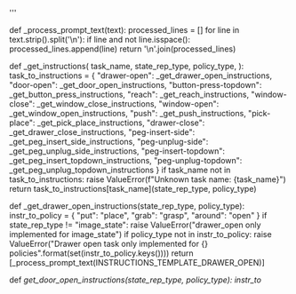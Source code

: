 
'''


def _process_prompt_text(text):
    processed_lines = []
    for line in text.strip().split('\n'):
        if line and not line.isspace():
            processed_lines.append(line)
    return '\n'.join(processed_lines)


def _get_instructions(
        task_name,
        state_rep_type,
        policy_type,
):
    task_to_instructions = {
        "drawer-open": _get_drawer_open_instructions,
        "door-open": _get_door_open_instructions,
        "button-press-topdown": _get_button_press_instructions,
        "reach": _get_reach_instructions,
        "window-close": _get_window_close_instructions,
        "window-open": _get_window_open_instructions,
        "push": _get_push_instructions,
        "pick-place": _get_pick_place_instructions,
        "drawer-close": _get_drawer_close_instructions,
        "peg-insert-side": _get_peg_insert_side_instructions,
        "peg-unplug-side": _get_peg_unplug_side_instructions,
        "peg-insert-topdown": _get_peg_insert_topdown_instructions,
        "peg-unplug-topdown": _get_peg_unplug_topdown_instructions
    }
    if task_name not in task_to_instructions:
        raise ValueError(f"Unknown task name: {task_name}")
    return task_to_instructions[task_name](state_rep_type, policy_type)


def _get_drawer_open_instructions(state_rep_type, policy_type):
    instr_to_policy = {
        "put": "place",
        "grab": "grasp",
        "around": "open"
    }
    if state_rep_type != "image_state":
        raise ValueError("drawer_open only implemented for image_state")
    if policy_type not in instr_to_policy:
        raise ValueError("Drawer open task only implemented for {} policies".format(set(instr_to_policy.keys())))
    return [_process_prompt_text(INSTRUCTIONS_TEMPLATE_DRAWER_OPEN)]


def _get_door_open_instructions(state_rep_type, policy_type):
    instr_to_